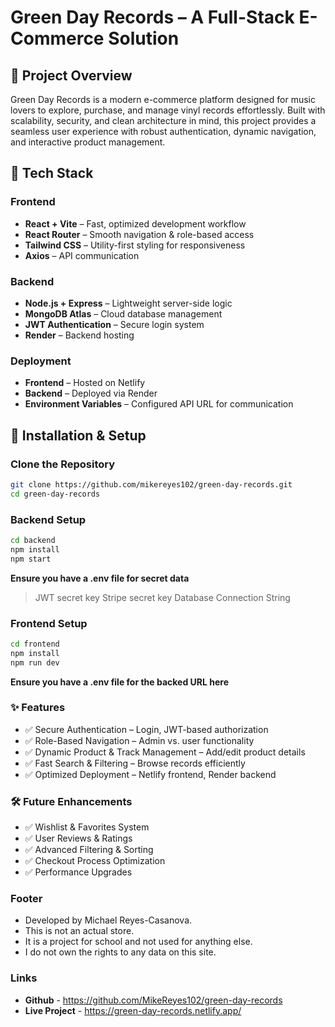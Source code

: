 # Green Day Records – A Full-Stack E-Commerce Solution  

## 📌 Project Overview  
Green Day Records is a modern e-commerce platform designed for music lovers to explore, purchase, and manage vinyl records effortlessly. Built with scalability, security, and clean architecture in mind, this project provides a seamless user experience with robust authentication, dynamic navigation, and interactive product management.  

## 🚀 Tech Stack  
### **Frontend**
- **React + Vite** – Fast, optimized development workflow  
- **React Router** – Smooth navigation & role-based access  
- **Tailwind CSS** – Utility-first styling for responsiveness  
- **Axios** – API communication  

### **Backend**
- **Node.js + Express** – Lightweight server-side logic  
- **MongoDB Atlas** – Cloud database management  
- **JWT Authentication** – Secure login system  
- **Render** – Backend hosting  

### **Deployment**
- **Frontend** – Hosted on Netlify  
- **Backend** – Deployed via Render  
- **Environment Variables** – Configured API URL for communication  

## 🔧 Installation & Setup  
### **Clone the Repository**
```sh
git clone https://github.com/mikereyes102/green-day-records.git
cd green-day-records
```
### Backend Setup
```sh
cd backend
npm install
npm start
```
**Ensure you have a .env file for secret data**
> JWT secret key
> Stripe secret key
> Database Connection String

### Frontend Setup
```sh
cd frontend
npm install
npm run dev
```
**Ensure you have a .env file for the backed URL here**

### ✨ Features
- ✅ Secure Authentication – Login, JWT-based authorization
- ✅ Role-Based Navigation – Admin vs. user functionality
- ✅ Dynamic Product & Track Management – Add/edit product details
- ✅ Fast Search & Filtering – Browse records efficiently
- ✅ Optimized Deployment – Netlify frontend, Render backend

### 🛠️ Future Enhancements
- ✅ Wishlist & Favorites System
- ✅ User Reviews & Ratings
- ✅ Advanced Filtering & Sorting
- ✅ Checkout Process Optimization
- ✅ Performance Upgrades

### Footer
- Developed by Michael Reyes-Casanova. 
- This is not an actual store. 
- It is a project for school and not used for anything else.
- I do not own the rights to any data on this site.

### Links
- **Github** - https://github.com/MikeReyes102/green-day-records 
- **Live Project** - https://green-day-records.netlify.app/
